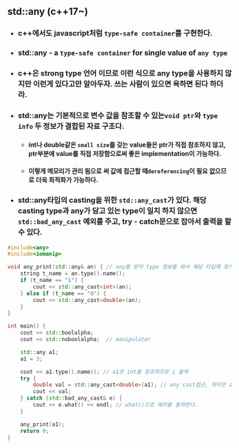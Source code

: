 ## std::any (c++17~)

- ### c++에서도 javascript처럼 `type-safe container`를 구현한다.
- ### std::any - a `type-safe container` for single value of `any type`
- ### c++은 strong type 언어 이므로 이런 식으로 any type을 사용하지 않지만 이런게 있다고만 알아두자. 쓰는 사람이 있으면 욕하면 된다 하더라.
- ### std::any는 기본적으로 변수 값을 참조할 수 있는`void ptr`와 `type info` 두 정보가 결합된 자료 구조다.
  - #### int나 double같은 `small size`를 갖는 value들은 ptr가 직접 참조하지 않고, ptr부분에 value를 직접 저장함으로써 좋은 implementation이 가능하다.
  - #### 이렇게 메모리가 관리 됨으로 써 값에 접근할 때`dereferencing`이 필요 없으므로 더욱 최적화가 가능하다.
- ### std::any타입의 casting을 위한 `std::any_cast`가 있다. 해당 casting type과 any가 담고 있는 type이 일치 하지 않으면 `std::bad_any_cast` 예외를 주고, try - catch문으로 잡아서 출력을 할 수 있다.

```cpp
#include<any>
#include<iomanip>

void any_print(std::any& an) { // any를 받아 type 정보를 봐서 해당 타입에 맞게 any_cast진행
	string t_name = an.type().name();
	if (t_name == "i") {
		cout << std::any_cast<int>(an);
	} else if (t_name == "d") {
		cout << std::any_cast<double>(an);
	}
}

int main() {
	cout << std::boolalpha;
	cout << std::noboolalpha;  // manipulator

	std::any a1;
	a1 = 3;

	cout << a1.type().name(); // a1은 int를 참조하므로 i 출력
	try {
		double val = std::any_cast<double>(a1); // any cast접근, 하지만 a1은 int이므로 bad_any_cast exception을 던진다.
		cout << val;
	} catch (std::bad_any_cast& e) {
		cout << e.what() << endl; // what()으로 에러를 출력한다.
	}

	any_print(a1);
	return 0;
}
```
